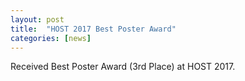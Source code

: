 ```yaml
---
layout: post
title:  "HOST 2017 Best Poster Award"
categories: [news]
---
```

Received Best Poster Award (3rd Place) at HOST 2017.
